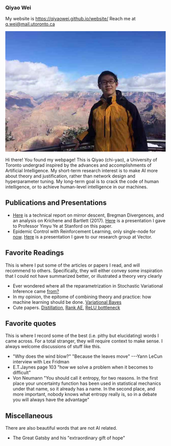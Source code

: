 ### Qiyao Wei

My website is https://qiyaowei.github.io/website/
Reach me at q.wei@mail.utoronto.ca

![Image](me.jpg)

Hi there! You found my webpage! This is Qiyao (chi-yao), a University of Toronto undergrad inspired by the advances and accomplishments of Artificial Intelligence. My short-term research interest is to make AI more about theory and justification, rather than network design and hyperparameter tuning. My long-term goal is to crack the code of human intelligence, or to achieve human-level intelligence in our machines.

## Publications and Presentations

- [Here](https://github.com/QiyaoWei/wqy.github.io/blob/master/Qiyao's%20Mirror%20Descent%20Report.pdf) is a technical report on mirror descent, Bregman Divergences, and an analysis on Krichene and Bartlett (2017). [Here](https://github.com/QiyaoWei/website/blob/master/Mirror_Descent_Presentation.pdf) is a presentation I gave to Professor Yinyu Ye at Stanford on this paper.
- Epidemic Control with Reinforcement Learning, only single-node for [now](https://github.com/QiyaoWei/wqy.github.io/blob/master/Epidemic_Control_with_Reinforcement_Learning_Project_Report.pdf). [Here](https://github.com/QiyaoWei/website/blob/master/RLpres.pdf) is a presentation I gave to our research group at Vector.

## Favorite Readings
This is where I put some of the articles or papers I read, and will recommend to others. Specifically, they will either convey some inspiration that I could not have summarized better, or illustrated a theory very clearly

- Ever wondered where all the reparametrization in Stochastic Variational Inference came [from?](http://blog.shakirm.com/2015/10/machine-learning-trick-of-the-day-4-reparameterisation-tricks/)
- In my opinion, the epitome of combining theory and practice: how machine learning should be done. [Variational Bayes](https://arxiv.org/abs/1312.6114)
- Cute papers. [Distillation](https://arxiv.org/pdf/1503.02531.pdf), [Rank AE](https://arxiv.org/pdf/2010.00679.pdf), [ReLU bottleneck](https://arxiv.org/pdf/1801.04381.pdf)

## Favorite quotes
This is where I record some of the best (i.e. pithy but elucidating) words I came across. For a total stranger, they will require context to make sense. I always welcome discussions of stuff like this.

- "Why does the wind blow?" "Because the leaves move" ---Yann LeCun interview with Lex Fridman
- E.T.Jaynes page 103 "how we solve a problem when it becomes to difficult"
- Von Neumann "You should call it entropy, for two reasons. In the first place your uncertainty function has been used in statistical mechanics under that name, so it already has a name. In the second place, and more important, nobody knows what entropy really is, so in a debate you will always have the advantage"

## Miscellaneous
There are also beautiful words that are not AI related.

- The Great Gatsby and his "extraordinary gift of hope"


<!---
### Markdown

Markdown is a lightweight and easy-to-use syntax for styling your writing. It includes conventions for

```markdown
Syntax highlighted code block

# Header 1
## Header 2
### Header 3

- Bulleted
- List

1. Numbered
2. List

**Bold** and _Italic_ and `Code` text

[Link](url) and ![Image](src)
```

For more details see [GitHub Flavored Markdown](https://guides.github.com/features/mastering-markdown/).

### Jekyll Themes

Your Pages site will use the layout and styles from the Jekyll theme you have selected in your [repository settings](https://github.com/QiyaoWei/wqy.github.io/settings). The name of this theme is saved in the Jekyll `_config.yml` configuration file.

### Support or Contact

Having trouble with Pages? Check out our [documentation](https://docs.github.com/categories/github-pages-basics/) or [contact support](https://github.com/contact) and we’ll help you sort it out.
-->
